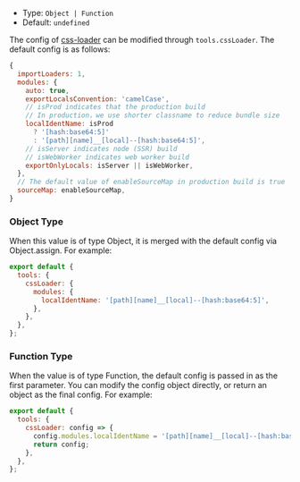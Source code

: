 - Type: `Object | Function`
- Default: `undefined`

The config of [css-loader](https://github.com/webpack-contrib/css-loader) can be modified through `tools.cssLoader`. The default config is as follows:

```js
{
  importLoaders: 1,
  modules: {
    auto: true,
    exportLocalsConvention: 'camelCase',
    // isProd indicates that the production build
    // In production，we use shorter classname to reduce bundle size
    localIdentName: isProd
      ? '[hash:base64:5]'
      : '[path][name]__[local]--[hash:base64:5]',
    // isServer indicates node (SSR) build
    // isWebWorker indicates web worker build
    exportOnlyLocals: isServer || isWebWorker,
  },
  // The default value of enableSourceMap in production build is true
  sourceMap: enableSourceMap,
}
```

### Object Type

When this value is of type Object, it is merged with the default config via Object.assign. For example:

```js
export default {
  tools: {
    cssLoader: {
      modules: {
        localIdentName: '[path][name]__[local]--[hash:base64:5]',
      },
    },
  },
};
```

### Function Type

When the value is of type Function, the default config is passed in as the first parameter. You can modify the config object directly, or return an object as the final config. For example:

```js
export default {
  tools: {
    cssLoader: config => {
      config.modules.localIdentName = '[path][name]__[local]--[hash:base64:5]';
      return config;
    },
  },
};
```
